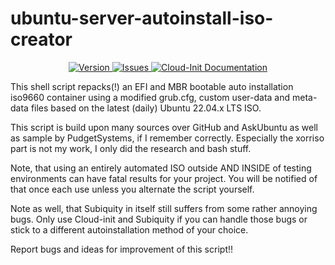 # ubuntu-server-autoinstall-iso-creator
</p>
<p align="center">
    <a href="https://github.com/PaxJaromeMalues/ubuntu-server-autoinstall-iso-repacker/releases/latest">
        <img src="https://img.shields.io/badge/Version-1.0.0-green.svg" alt="Version">
    </a>
    <a href="https://github.com/PaxJaromeMalues/ubuntu-server-autoinstall-iso-repacker/issues">
        <img src="https://img.shields.io/github/issues-raw/PaxJaromeMalues/ubuntu-server-autoinstall-iso-repacker.svg?label=Issues" alt="Issues">
    </a>
    <a href="https://cloudinit.readthedocs.io/en/latest/index.html">
        <img src="https://img.shields.io/badge/cloud-init-blue.svg" alt="Cloud-Init Documentation">
    </a>

This shell script repacks(!) an EFI and MBR bootable auto installation iso9660 container using a modified grub.cfg, custom user-data and meta-data files based on the latest (daily) Ubuntu 22.04.x LTS ISO.

This script is build upon many sources over GitHub and AskUbuntu as well as sample by PudgetSystems, if I remember correctly.
Especially the xorriso part is not my work, I only did the research and bash stuff.

Note, that using an entirely automated ISO outside AND INSIDE of testing environments can have fatal results for your project.
You will be notified of that once each use unless you alternate the script yourself.

Note as well, that Subiquity in itself still suffers from some rather annoying bugs.
Only use Cloud-init and Subiquity if you can handle those bugs or stick to a different autoinstallation method of your choice.

Report bugs and ideas for improvement of this script!!
</p>
